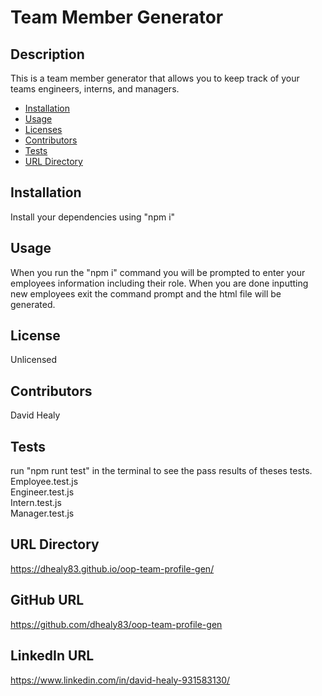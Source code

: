# Team Member Generator

## Description

This is a team member generator that allows you to keep track of your teams engineers, interns, and managers.

- [Installation](#installation)
- [Usage](#usage)
- [Licenses](#license)
- [Contributors](#contributors)
- [Tests](#tests)
- [URL Directory](#url-directory)

## Installation

Install your dependencies using "npm i"

## Usage

When you run the "npm i" command you will be prompted to enter your employees information including their role. When you are done inputting new employees exit the command prompt and the html file will be generated.

## License

Unlicensed

## Contributors

David Healy

## Tests

run "npm runt test" in the terminal to see the pass results of theses tests.
Employee.test.js\
Engineer.test.js\
Intern.test.js\
Manager.test.js

## URL Directory

https://dhealy83.github.io/oop-team-profile-gen/

## GitHub URL

https://github.com/dhealy83/oop-team-profile-gen

## LinkedIn URL

https://www.linkedin.com/in/david-healy-931583130/
